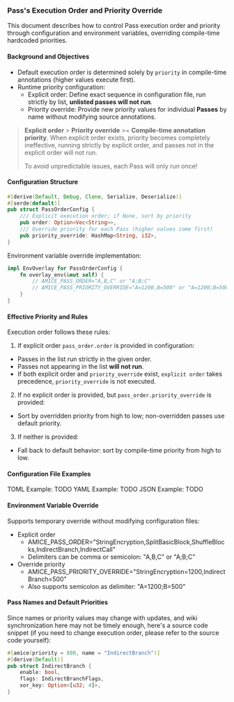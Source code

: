 ### Pass's Execution Order and Priority Override

This document describes how to control Pass execution order and priority through configuration and environment variables, overriding compile-time hardcoded priorities.

#### Background and Objectives
- Default execution order is determined solely by `priority` in compile-time annotations (higher values execute first).
- Runtime priority configuration:
  - Explicit order: Define exact sequence in configuration file, run strictly by list, **unlisted passes will not run**.
  - Priority override: Provide new priority values for individual **Passes** by name without modifying source annotations.

> **Explicit order** > **Priority override** >= **Compile-time annotation priority**. When explicit order exists, priority becomes completely ineffective, running strictly by explicit order, and passes not in the explicit order will not run.
>
> To avoid unpredictable issues, each Pass will only run once!

#### Configuration Structure
```rust
#[derive(Default, Debug, Clone, Serialize, Deserialize)]
#[serde(default)]
pub struct PassOrderConfig {
    /// Explicit execution order; if None, sort by priority
    pub order: Option<Vec<String>>,
    /// Override priority for each Pass (higher values come first)
    pub priority_override: HashMap<String, i32>,
}
```

Environment variable override implementation:
```rust
impl EnvOverlay for PassOrderConfig {
    fn overlay_env(&mut self) {
        // AMICE_PASS_ORDER="A,B,C" or "A;B;C"
        // AMICE_PASS_PRIORITY_OVERRIDE="A=1200,B=500" or "A=1200;B=500"
    }
}
```

#### Effective Priority and Rules
Execution order follows these rules:
1) If explicit order `pass_order.order` is provided in configuration:
- Passes in the list run strictly in the given order.
- Passes not appearing in the list **will not run**.
- If both explicit order and `priority_override` exist, `explicit order` takes precedence, `priority_override` is not executed.

2) If no explicit order is provided, but `pass_order.priority_override` is provided:
- Sort by overridden priority from high to low; non-overridden passes use default priority.

3) If neither is provided:
- Fall back to default behavior: sort by compile-time priority from high to low.

#### Configuration File Examples
TOML Example: TODO
YAML Example: TODO
JSON Example: TODO

#### Environment Variable Override
Supports temporary override without modifying configuration files:
- Explicit order
  - AMICE_PASS_ORDER="StringEncryption,SplitBasicBlock,ShuffleBlocks,IndirectBranch,IndirectCall"
  - Delimiters can be comma or semicolon: "A,B,C" or "A;B;C"
- Override priority
  - AMICE_PASS_PRIORITY_OVERRIDE="StringEncryption=1200,IndirectBranch=500"
  - Also supports semicolon as delimiter: "A=1200;B=500"

#### Pass Names and Default Priorities
Since names or priority values may change with updates, and wiki synchronization here may not be timely enough, here's a source code snippet (if you need to change execution order, please refer to the source code yourself):
```rust
#[amice(priority = 800, name = "IndirectBranch")]
#[derive(Default)]
pub struct IndirectBranch {
    enable: bool,
    flags: IndirectBranchFlags,
    xor_key: Option<[u32; 4]>,
}
```